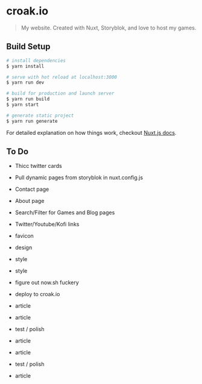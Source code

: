 # croak.io

> My website. Created with Nuxt, Storyblok, and love to host my games.

## Build Setup

``` bash
# install dependencies
$ yarn install

# serve with hot reload at localhost:3000
$ yarn run dev

# build for production and launch server
$ yarn run build
$ yarn start

# generate static project
$ yarn run generate
```

For detailed explanation on how things work, checkout [Nuxt.js docs](https://nuxtjs.org).

## To Do

* Thicc twitter cards
* Pull dynamic pages from storyblok in nuxt.config.js

* Contact page
* About page

* Search/Filter for Games and Blog pages
* Twitter/Youtube/Kofi links
* favicon

* design

* style

* style

* figure out now.sh fuckery
* deploy to croak.io

* article

* article

* test / polish

* article

* article

* test / polish

* article